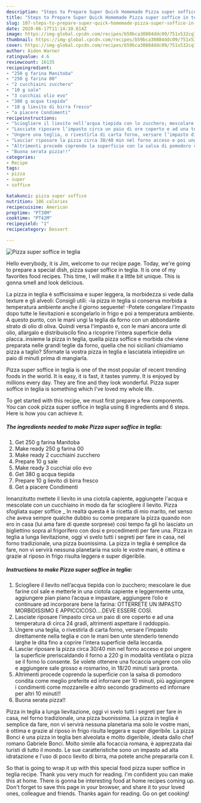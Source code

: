```yaml
---
description: "Steps to Prepare Super Quick Homemade Pizza super soffice in teglia"
title: "Steps to Prepare Super Quick Homemade Pizza super soffice in teglia"
slug: 107-steps-to-prepare-super-quick-homemade-pizza-super-soffice-in-teglia
date: 2020-06-17T11:14:10.614Z
image: https://img-global.cpcdn.com/recipes/b59bca30884ddc09/751x532cq70/pizza-super-soffice-in-teglia-recipe-main-photo.jpg
thumbnail: https://img-global.cpcdn.com/recipes/b59bca30884ddc09/751x532cq70/pizza-super-soffice-in-teglia-recipe-main-photo.jpg
cover: https://img-global.cpcdn.com/recipes/b59bca30884ddc09/751x532cq70/pizza-super-soffice-in-teglia-recipe-main-photo.jpg
author: Aiden Warner
ratingvalue: 4.6
reviewcount: 16135
recipeingredient:
- "250 g farina Manitoba"
- "250 g farina 00"
- "2 cucchiaini zucchero"
- "10 g sale"
- "3 cucchiai olio evo"
- "380 g acqua tiepida"
- "10 g lievito di birra fresco"
- "a piacere Condimenti"
recipeinstructions:
- "Sciogliere il lievito nell’acqua tiepida con lo zucchero; mescolare le due farine col sale e metterle in una ciotola capiente e leggermente unta, aggiungere pian piano l’acqua e impastare, aggiungere l’olio e continuare ad incorporare bene la farina: OTTERRETE UN IMPASTO MORBIDISSIMO E APPICCICOSO....DEVE ESSERE COSÌ."
- "Lasciate riposare l’impasto circa un paio di ore coperto e ad una temperatura di circa 24 gradi, altrimenti aspettare il raddoppio."
- "Ungere una teglia, o rivestirla di carta forno, versare l’impasto direttamente nella teglia e con le mani ben unte stenderlo tenendo larghe le dita fino a coprire l’intera superficie della leccarda."
- "Lasciar riposare la pizza circa 30/40 min nel forno acceso e poi ungere la superficie preriscaldando il forno a 220 g in modalità ventilata o pizza se il forno lo consente. Se volete ottenere una focaccia ungere con olio e aggiungere sale grosso e rosmarino, in 18/20 minuti sarà pronta."
- "Altrimenti procede coprendo la superficie con la salsa di pomodoro condita come meglio preferite ed infornare per 10 minuti, più aggiungere i condimenti come mozzarelle e altro secondo gradimento ed infornare per altri 10 minuti!!"
- "Buona serata pizza!!"
categories:
- Recipe
tags:
- pizza
- super
- soffice

katakunci: pizza super soffice 
nutrition: 186 calories
recipecuisine: American
preptime: "PT30M"
cooktime: "PT42M"
recipeyield: "1"
recipecategory: Dessert

---
```



![Pizza super soffice in teglia](https://img-global.cpcdn.com/recipes/b59bca30884ddc09/751x532cq70/pizza-super-soffice-in-teglia-recipe-main-photo.jpg)

Hello everybody, it is Jim, welcome to our recipe page. Today, we're going to prepare a special dish, pizza super soffice in teglia. It is one of my favorites food recipes. This time, I will make it a little bit unique. This is gonna smell and look delicious.

La pizza in teglia è sofficissima e super leggera, la morbidezza si vede dalla texture e gli alveoli: Consigli utili: -la pizza in teglia si conserva morbida a temperatura ambiente anche il giorno seguente! -Potete congelare l&#39;impasto dopo tutte le lievitazioni e scongelarlo in frigo e poi a temperatura ambiente. A questo punto, con le mani ungi la teglia da forno con un abbondante strato di olio di oliva. Quindi versa l&#39;impasto e, con le mani ancora unte di olio, allargalo e distribuiscilo fino a ricoprire l&#39;intera superficie della placca..insieme la pizza in teglia, quella pizza soffice e morbida che viene preparata nelle grandi teglie da forno, quella che noi siciliani chiamiamo pizza a taglio? Sfornate la vostra pizza in teglia e lasciatela intiepidire un paio di minuti prima di mangiarla.

Pizza super soffice in teglia is one of the most popular of recent trending foods in the world. It is easy, it is fast, it tastes yummy. It is enjoyed by millions every day. They are fine and they look wonderful. Pizza super soffice in teglia is something which I've loved my whole life.


To get started with this recipe, we must first prepare a few components. You can cook pizza super soffice in teglia using 8 ingredients and 6 steps. Here is how you can achieve it.

<!--inarticleads1-->

##### The ingredients needed to make Pizza super soffice in teglia:

1. Get 250 g farina Manitoba
1. Make ready 250 g farina 00
1. Make ready 2 cucchiaini zucchero
1. Prepare 10 g sale
1. Make ready 3 cucchiai olio evo
1. Get 380 g acqua tiepida
1. Prepare 10 g lievito di birra fresco
1. Get a piacere Condimenti


Innanzitutto mettete il lievito in una ciotola capiente, aggiungete l&#39;acqua e mescolate con un cucchiaino in modo da far sciogliere il lievito. Pizza sfogliata super soffice _ In realtà questa è la ricetta di mio marito, nel senso che aveva sempre qualche dubbio su come preparare la pizza quando non ero in casa (lui ama fare di queste sorprese) così tempo fa gli ho lasciato un bigliettino sopra al frigorifero con dosi e procedimenti per fare una. Pizza in teglia a lunga lievitazione, oggi vi svelo tutti i segreti per fare in casa, nel forno tradizionale, una pizza buonissima. La pizza in teglia è semplice da fare, non vi servirà nessuna planetaria ma solo le vostre mani, è ottima e grazie al riposo in frigo risulta leggera e super digeribile. 

<!--inarticleads2-->

##### Instructions to make Pizza super soffice in teglia:

1. Sciogliere il lievito nell’acqua tiepida con lo zucchero; mescolare le due farine col sale e metterle in una ciotola capiente e leggermente unta, aggiungere pian piano l’acqua e impastare, aggiungere l’olio e continuare ad incorporare bene la farina: OTTERRETE UN IMPASTO MORBIDISSIMO E APPICCICOSO....DEVE ESSERE COSÌ.
1. Lasciate riposare l’impasto circa un paio di ore coperto e ad una temperatura di circa 24 gradi, altrimenti aspettare il raddoppio.
1. Ungere una teglia, o rivestirla di carta forno, versare l’impasto direttamente nella teglia e con le mani ben unte stenderlo tenendo larghe le dita fino a coprire l’intera superficie della leccarda.
1. Lasciar riposare la pizza circa 30/40 min nel forno acceso e poi ungere la superficie preriscaldando il forno a 220 g in modalità ventilata o pizza se il forno lo consente. Se volete ottenere una focaccia ungere con olio e aggiungere sale grosso e rosmarino, in 18/20 minuti sarà pronta.
1. Altrimenti procede coprendo la superficie con la salsa di pomodoro condita come meglio preferite ed infornare per 10 minuti, più aggiungere i condimenti come mozzarelle e altro secondo gradimento ed infornare per altri 10 minuti!!
1. Buona serata pizza!!


Pizza in teglia a lunga lievitazione, oggi vi svelo tutti i segreti per fare in casa, nel forno tradizionale, una pizza buonissima. La pizza in teglia è semplice da fare, non vi servirà nessuna planetaria ma solo le vostre mani, è ottima e grazie al riposo in frigo risulta leggera e super digeribile. La pizza Bonci è una pizza in teglia ben alveolata e molto digeribile, ideata dallo chef romano Gabriele Bonci. Molto simile alla focaccia romana, è apprezzata dai turisti di tutto il mondo. Le sue caratteristiche sono un impasto ad alta idratazione e l&#39;uso di poco lievito di birra, ma potete anche prepararla con il. 

So that is going to wrap it up with this special food pizza super soffice in teglia recipe. Thank you very much for reading. I'm confident you can make this at home. There is gonna be interesting food at home recipes coming up. Don't forget to save this page in your browser, and share it to your loved ones, colleague and friends. Thanks again for reading. Go on get cooking!
